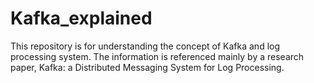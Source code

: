 # Kafka_explained
This repository is for understanding the concept of Kafka and log processing system. The information is referenced mainly by a research paper, Kafka: a Distributed Messaging System for Log Processing.
